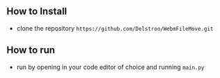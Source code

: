 
## How to Install
- clone the repository `https://github.com/Delstroo/WebmFileMove.git`

## How to run
- run by opening in your code editor of choice and running `main.py`
